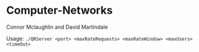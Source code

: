 # Computer-Networks

Connor Mclaughlin and David Martindale

Usage: `./QRServer <port> <maxRateRequests> <maxRateWindow> <maxUsers> <timeOut>`